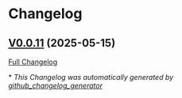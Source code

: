 # Changelog

## [V0.0.11](https://github.com/OpenVoiceOS/ovos-skill-moviemaster/tree/V0.0.11) (2025-05-15)

[Full Changelog](https://github.com/OpenVoiceOS/ovos-skill-moviemaster/compare/0.0.11...V0.0.11)



\* *This Changelog was automatically generated by [github_changelog_generator](https://github.com/github-changelog-generator/github-changelog-generator)*

